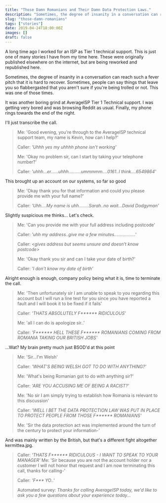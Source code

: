 ```yaml
---
title: "Those Damn Romanians and Their Damn Data Protection Laws."
description: "Sometimes, the degree of insanity in a conversation can reach such a fever pitch that it is hard to recover. Someimes, people can say things that leave you so flabbergasted that you aren't sure if you're being trolled or not. This was one of those times."
slug: "those-damn-romanians"
tags: ["stories"]
date: 2019-04-24T18:00:00Z
images: []
draft: false
---
```


A long time ago I worked for an ISP as Tier 1 technical support. This is just one of many stories I have from my time here. These were originally published elsewhere on the internet, but are being reworked and republished here.

Sometimes, the degree of insanity in a conversation can reach such a fever pitch that it is hard to recover. Sometimes, people can say things that leave you so flabbergasted that you aren't sure if you're being trolled or not. This was one of those times.

It was another boring grind at AverageISP Tier 1 Technical support. I was getting very bored and was browsing Reddit as usual. Finally, my phone rings towards the end of the night.

I'll just transcribe the call.

> Me: 'Good evening, you're through to the AverageISP technical support team, my name is Kevin, how can I help?'
>
> Caller: _'Uhhh yes my uhhhh phone isn't working'_
>
> Me: 'Okay no problem sir, can I start by taking your telephone number?'
>
> Caller: _'uhhh...er......uhhh..........ummmmm....0161..I think....6549864'_

This brought up an account on our systems, so far so good

> Me: 'Okay thank you for that information and could you please provide me with your full name?'
>
> Caller: _'Uhh....My name is uhh........Sarah..no wait...David Dodgyman'_

Slightly suspicious me thinks... Let's check.

> Me: 'Can you provide me with your full address including postcode'
>
> Caller: _'uhh my address..give me a few minutes.................'_
>
> Caller: _<gives address but seems unsure and doesn't know postcode>_
>
> Me: 'Okay thank you sir and can I take your date of birth?'
>
> Caller: _'I don't know my date of birth'_

Alright enough is enough, company policy being what it is, time to terminate the call.

> Me: 'Then unfortunately sir I am unable to speak to you regarding this account but I will run a line test for you since you have reported a fault and I will book it to be fixed if it fails'
>
> Caller: _'THATS ABSOLUTELY F****** RIDICULOUS'_
>
> Me: 'all I can do is apologize sir..'
>
> Caller: _'F****** HELL THESE F****** ROMANIANS COMING FROM ROMANIA TAKING OUR BRITISH JOBS'_

...Wat? My brain pretty much just BSOD'd at this point

> Me: 'Sir...I'm Welsh'
>
> Caller: _'WHAT'S BEING WELSH GOT TO DO WITH ANYTHING?'_
>
> Me: 'What's being Romanian got to do with anything sir?'
>
> Caller: _'ARE YOU ACCUSING ME OF BEING A RACIST?'_
>
> Me: 'No sir I am simply trying to establish how Romania is relevant to this discussion'
>
> Caller: _'WELL I BET THE DATA PROTECTION LAW WAS PUT IN PLACE TO PROTECT PEOPLE FROM THOSE F****** ROMANIANS'_
>
> Me: 'Sir the data protection act was implemented around the turn of the century to protect your information-'

And was mainly written by the British, but that's a different fight altogether kermittea.jpg.

> Caller: _'THATS F****** RIDICULOUS - I WANT TO SPEAK TO YOUR MANAGER'_
> Me: 'Sir because you are not the account holder nor a customer I will not honor that request and I am now terminating this call, thanks for calling-'
>
> Caller: _'F*** YO..'_
>
> Automated survey: _Thanks for calling AverageISP today, we'd like to ask you a few questions about your experience today..._
